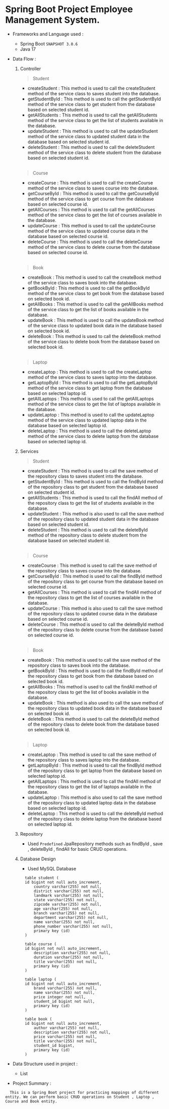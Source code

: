 # Spring Boot Project Employee Management System.

- Frameworks and Language used :
  - Spring Boot `SNAPSHOT 3.0.6`
  - Java 17

- Data Flow :
  1. Controller
      <br/>
      > Student
      - createStudent : This method is used to call the createStudent method of the service class to saves student into the database.
      - getStudentById : This method is used to call the getStudentById method of the service class to get student from the database based on selected student id.
      - getAllStudents : This method is used to call the getAllStudents method of the service class to get the list of students available in the database.
      - updateStudent : This method is used to call the updateStudent method of the service class to updated student data in the database based on selected student id.
      - deleteStudent :  This method is used to call the deleteStudent method of the service class to delete student from the database based on selected student id.
        
      <br/>
      
      > Course
      - createCourse : This method is used to call the createCourse method of the service class to saves course into the database.
      - getCourseById : This method is used to call the getCourseById method of the service class to get course from the database based on selected course id.
      - getAllCourses : This method is used to call the getAllCourses method of the service class to get the list of courses available in the database.
      - updateCourse : This method is used to call the updateCourse method of the service class to updated course data in the database based on selected course id.
      - deleteCourse :  This method is used to call the deleteCourse method of the service class to delete course from the database based on selected course id.
        
      <br/>
       
      > Book
      - createBook : This method is used to call the createBook method of the service class to saves book into the database.
      - getBookById : This method is used to call the getBookById method of the service class to get book from the database based on selected book id.
      - getAllBooks : This method is used to call the getAllBooks method of the service class to get the list of books available in the database.
      - updateBook : This method is used to call the updateBook method of the service class to updated book data in the database based on selected book id.
      - deleteBook :  This method is used to call the deleteBook method of the service class to delete book from the database based on selected book id.
        
      <br/>
      
      > Laptop
      - createLaptop : This method is used to call the createLaptop method of the service class to saves laptop into the database.
      - getLaptopById : This method is used to call the getLaptopById method of the service class to get laptop from the database based on selected laptop id.
      - getAllLaptops : This method is used to call the getAllLaptops method of the service class to get the list of laptops available in the database.
      - updateLaptop : This method is used to call the updateLaptop method of the service class to updated laptop data in the database based on selected laptop id.
      - deleteLaptop :  This method is used to call the deleteLaptop method of the service class to delete laptop from the database based on selected laptop id.
        
  2. Services
      <br/>
      > Student
      - createStudent : This method is used to call the save method of the repository class to saves student into the database.
      - getStudentById : This method is used to call the findById method of the repository class to get student from the database based on selected student id.
      - getAllStudents : This method is used to call the findAll method of the repository class to get the list of students available in the database.
      - updateStudent : This method is also used to call the save method of the repository class to updated student data in the database based on selected student id.
      - deleteStudent : This method is used to call the deleteById method of the repository class to delete student from the database based on selected student id.
      
      <br/>
      
      > Course
      - createCourse : This method is used to call the save method of the repository class to saves course into the database.
      - getCourseById : This method is used to call the findById method of the repository class to get course from the database based on selected course id.
      - getAllCourses : This method is used to call the findAll method of the repository class to get the list of courses available in the database.
      - updateCourse : This method is also used to call the save method of the repository class to updated course data in the database based on selected course id.
      - deleteCourse : This method is used to call the deleteById method of the repository class to delete course from the database based on selected course id.
      
      <br/>
       
      > Book
      - createBook : This method is used to call the save method of the repository class to saves book into the database.
      - getBookById : This method is used to call the findById method of the repository class to get book from the database based on selected book id.
      - getAllBooks : This method is used to call the findAll method of the repository class to get the list of books available in the database.
      - updateBook : This method is also used to call the save method of the repository class to updated book data in the database based on selected book id.
      - deleteBook : This method is used to call the deleteById method of the repository class to delete book from the database based on selected book id.
      
      <br/>
      
      > Laptop
      - createLaptop : This method is used to call the save method of the repository class to saves laptop into the database.
      - getLaptopById : This method is used to call the findById method of the repository class to get laptop from the database based on selected laptop id.
      - getAllLaptops : This method is used to call the findAll method of the repository class to get the list of laptops available in the database.
      - updateLaptop : This method is also used to call the save method of the repository class to updated laptop data in the database based on selected laptop id.
      - deleteLaptop : This method is used to call the deleteById method of the repository class to delete laptop from the database based on selected laptop id.
      
  3. Repository
      - Used `Predefined` JpaRepository methods such as findById , save , deleteById , findAll for basic CRUD operations.
      
  4. Database Design
      - Used MySQL Database
      ```
       	table student (
       	id bigint not null auto_increment,
        	country varchar(255) not null,
        	district varchar(255) not null,
        	landmark varchar(255) not null,
        	state varchar(255) not null,
	        zipcode varchar(255) not null,
	        age varchar(255) not null,
	        branch varchar(255) not null,
	        department varchar(255) not null,
	        name varchar(255) not null,
	        phone_number varchar(255) not null,
        	primary key (id)
    	)
    	
    	table course (
       	id bigint not null auto_increment,
	        description varchar(255) not null,
	        duration varchar(255) not null,
	        title varchar(255) not null,
	        primary key (id)
    	)
    	
    	table laptop (
       	id bigint not null auto_increment,
        	brand varchar(255) not null,
	        name varchar(255) not null,
	        price integer not null,
	        student_id bigint not null,
	        primary key (id)
    	)
    	
    	table book (
       	id bigint not null auto_increment,
	        author varchar(255) not null,
	        description varchar(255) not null,
	        price varchar(255) not null,
	        title varchar(255) not null,
	        student_id bigint,
	        primary key (id)
    	)
      ```
   
- Data Structure used in project :
  - List

- Project Summary :
```
  This is a Spring Boot project for practicing mappings of different entity. We can perform basic CRUD operations on Student , Laptop , Course and Book entity.
```
